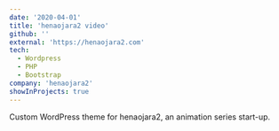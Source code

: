 ```yaml
---
date: '2020-04-01'
title: 'henaojara2 video'
github: ''
external: 'https://henaojara2.com'
tech:
  - Wordpress
  - PHP
  - Bootstrap
company: 'henaojara2'
showInProjects: true
---
```


Custom WordPress theme for henaojara2, an animation series start-up.